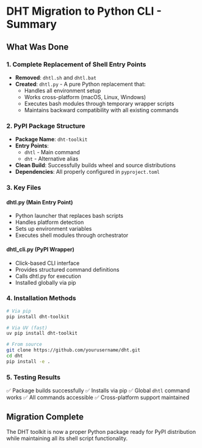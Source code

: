 # DHT Migration to Python CLI - Summary

## What Was Done

### 1. Complete Replacement of Shell Entry Points
- **Removed**: `dhtl.sh` and `dhtl.bat` 
- **Created**: `dhtl.py` - A pure Python replacement that:
  - Handles all environment setup
  - Works cross-platform (macOS, Linux, Windows)
  - Executes bash modules through temporary wrapper scripts
  - Maintains backward compatibility with all existing commands

### 2. PyPI Package Structure
- **Package Name**: `dht-toolkit`
- **Entry Points**: 
  - `dhtl` - Main command
  - `dht` - Alternative alias
- **Clean Build**: Successfully builds wheel and source distributions
- **Dependencies**: All properly configured in `pyproject.toml`

### 3. Key Files

#### dhtl.py (Main Entry Point)
- Python launcher that replaces bash scripts
- Handles platform detection
- Sets up environment variables
- Executes shell modules through orchestrator

#### dhtl_cli.py (PyPI Wrapper)
- Click-based CLI interface
- Provides structured command definitions
- Calls dhtl.py for execution
- Installed globally via pip

### 4. Installation Methods

```bash
# Via pip
pip install dht-toolkit

# Via UV (fast)
uv pip install dht-toolkit

# From source
git clone https://github.com/yourusername/dht.git
cd dht
pip install -e .
```

### 5. Testing Results

✅ Package builds successfully
✅ Installs via pip
✅ Global `dhtl` command works
✅ All commands accessible
✅ Cross-platform support maintained

## Migration Complete

The DHT toolkit is now a proper Python package ready for PyPI distribution while maintaining all its shell script functionality.